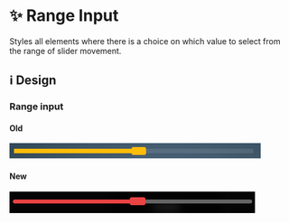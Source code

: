 # :sparkles: Range Input

Styles all elements where there is a choice on which value to select from the range of slider movement.

## :information_source: Design

### Range input

#### Old

![](/images/general/old/rangeinput.png)

#### New

![](/images/general/new/rangeinput.png)
